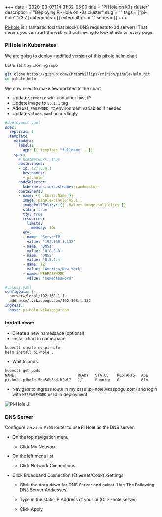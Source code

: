 +++ 
date = 2020-03-07T14:31:32-05:00
title = "Pi Hole on k3s cluster"
description = "Deploying Pi-Hole on k3s cluster"
slug = "" 
tags = ["pi-hole","k3s"]
categories = []
externalLink = ""
series = []
+++

[Pi-hole](https://pi-hole.net/) is a fantastic tool that blocks DNS requests to ad servers. That means you can surf the web without having to look at ads on every page.

### PiHole in Kubernetes

We are going to deploy modified version of this [pihole helm chart](https://github.com/ChrisPhillips-cminion/pihole-helm) 

Let's start by cloning repo

```bash
git clone https://github.com/ChrisPhillips-cminion/pihole-helm.git
cd pihole-helm
```

We now need to make few updates to the chart

- Update `ServerIP` with container host IP
- Update image to `v5.1.1` tag
- Add `WEB_PASSWORD`, `TZ` environment variables if needed
- Update `values.yaml` accordingly 

```yaml
#deployment.yaml
spec:
  replicas: 1
  template:
    metadata:
      labels:
        app: {{ template "fullname" . }}
    spec:
      # hostNetwork: true
      hostAliases:
      - ip: 127.0.0.1
        hostnames:
        - pi.hole
      nodeSelector:
        kubernetes.io/hostname: randomstore
      containers:
      - name: {{ .Chart.Name }}
        image: pihole/pihole:v5.1.1
        imagePullPolicy: {{ .Values.image.pullPolicy }}
        stdin: true
        tty: true
        resources:
          limits:
            memory: 1Gi
        env:
        - name: 'ServerIP'
          value: '192.168.1.132'
        - name: 'DNS1'
          value: '8.8.8.8'
        - name: 'DNS2'
          value: '8.8.4.4'
		- name: TZ
		  value: "America/New_York"
		- name: WEBPASSWORD
		  value: "somepassword"
```

```yaml
#values.yaml
configData: |-
  server=/local/192.168.1.1
  address=/.vikaspogu.com/192.168.1.132
ingress:
  host: pi-hole.vikaspogu.com
```

### Install chart

- Create a new namespace (optional)
- Install chart in namespace

```bash
kubectl create ns pi-hole
helm install pi-hole .
```

- Wait to pods

```bash
kubectl get pods
NAME                             READY   STATUS    RESTARTS   AGE
pi-hole-pihole-5bb56b5bd-b2wl7   1/1     Running   0          61m
```

- Navigate to ingress route in my case (pi-hole.vikaspogu.com) and login with `WEBPASSWORD` used in deployment

![Pi-Hole UI](/images/pi-hole.png)

### DNS Server 

Configure `Verzion FiOS` router to use Pi Hole as the DNS server:

- On the top navigation menu

  - Click My Network

- On the left menu list

  - Click Network Connections

- Click Broadband Connection (Ethernet/Coax)>Settings

  - Click the drop down for DNS Server and select 'Use The Following DNS Server Addresses'

  - Type in the static IP Address of your pi (Or Pi-hole server)

  - Click Apply
